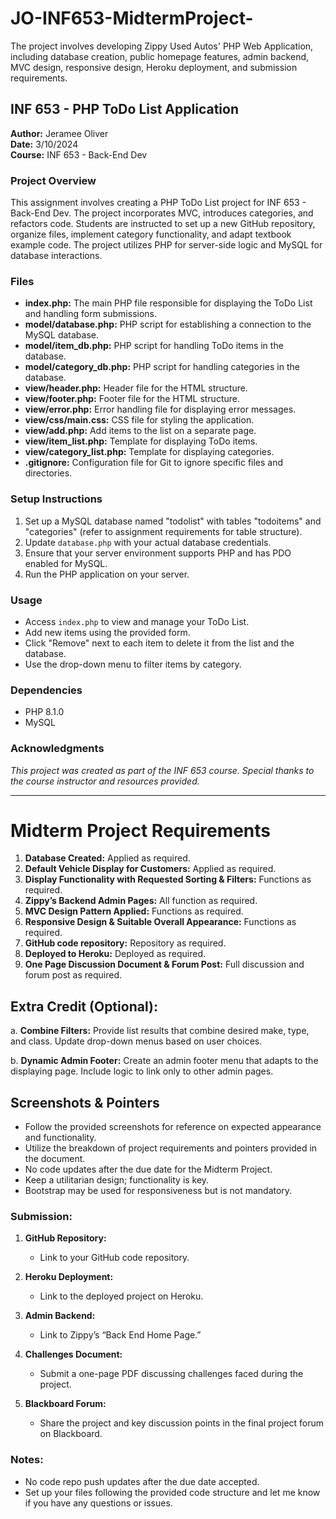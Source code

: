 # JO-INF653-MidtermProject-
The project involves developing Zippy Used Autos' PHP Web Application, including database creation, public homepage features, admin backend, MVC design, responsive design, Heroku deployment, and submission requirements.

## INF 653 - PHP ToDo List Application

**Author:** Jeramee Oliver  
**Date:** 3/10/2024  
**Course:** INF 653 - Back-End Dev

### Project Overview

This assignment involves creating a PHP ToDo List project for INF 653 - Back-End Dev. The project incorporates MVC, introduces categories, and refactors code. Students are instructed to set up a new GitHub repository, organize files, implement category functionality, and adapt textbook example code. The project utilizes PHP for server-side logic and MySQL for database interactions.

### Files

- **index.php:** The main PHP file responsible for displaying the ToDo List and handling form submissions.
- **model/database.php:** PHP script for establishing a connection to the MySQL database.
- **model/item_db.php:** PHP script for handling ToDo items in the database.
- **model/category_db.php:** PHP script for handling categories in the database.
- **view/header.php:** Header file for the HTML structure.
- **view/footer.php:** Footer file for the HTML structure.
- **view/error.php:** Error handling file for displaying error messages.
- **view/css/main.css:** CSS file for styling the application.
- **view/add.php:** Add items to the list on a separate page.
- **view/item_list.php:** Template for displaying ToDo items.
- **view/category_list.php:** Template for displaying categories.
- **.gitignore:** Configuration file for Git to ignore specific files and directories.

### Setup Instructions

1. Set up a MySQL database named "todolist" with tables "todoitems" and "categories" (refer to assignment requirements for table structure).
2. Update `database.php` with your actual database credentials.
3. Ensure that your server environment supports PHP and has PDO enabled for MySQL.
4. Run the PHP application on your server.

### Usage

- Access `index.php` to view and manage your ToDo List.
- Add new items using the provided form.
- Click "Remove" next to each item to delete it from the list and the database.
- Use the drop-down menu to filter items by category.

### Dependencies

- PHP 8.1.0
- MySQL

### Acknowledgments

*This project was created as part of the INF 653 course. Special thanks to the course instructor and resources provided.*

---

# Midterm Project Requirements

1. **Database Created:** Applied as required.
2. **Default Vehicle Display for Customers:** Applied as required.
3. **Display Functionality with Requested Sorting & Filters:** Functions as required.
4. **Zippy’s Backend Admin Pages:** All function as required.
5. **MVC Design Pattern Applied:** Functions as required.
6. **Responsive Design & Suitable Overall Appearance:** Functions as required.
7. **GitHub code repository:** Repository as required.
8. **Deployed to Heroku:** Deployed as required.
9. **One Page Discussion Document & Forum Post:** Full discussion and forum post as required.

## Extra Credit (Optional):

a. **Combine Filters:** Provide list results that combine desired make, type, and class. Update drop-down menus based on user choices.

b. **Dynamic Admin Footer:** Create an admin footer menu that adapts to the displaying page. Include logic to link only to other admin pages.

## Screenshots & Pointers

- Follow the provided screenshots for reference on expected appearance and functionality.
- Utilize the breakdown of project requirements and pointers provided in the document.
- No code updates after the due date for the Midterm Project.
- Keep a utilitarian design; functionality is key.
- Bootstrap may be used for responsiveness but is not mandatory.

### Submission:

1. **GitHub Repository:**
   - Link to your GitHub code repository.

2. **Heroku Deployment:**
   - Link to the deployed project on Heroku.

3. **Admin Backend:**
   - Link to Zippy’s “Back End Home Page.”

4. **Challenges Document:**
   - Submit a one-page PDF discussing challenges faced during the project.

5. **Blackboard Forum:**
   - Share the project and key discussion points in the final project forum on Blackboard.

### Notes:

- No code repo push updates after the due date accepted.
- Set up your files following the provided code structure and let me know if you have any questions or issues.


